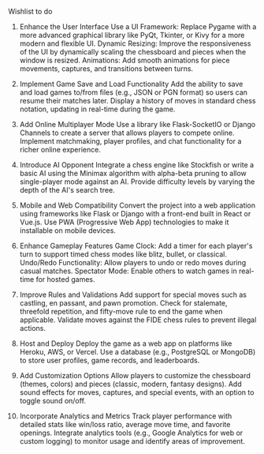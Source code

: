 Wishlist to do

1. Enhance the User Interface
Use a UI Framework: Replace Pygame with a more advanced graphical library like PyQt, Tkinter, or Kivy for a more modern and flexible UI.
Dynamic Resizing: Improve the responsiveness of the UI by dynamically scaling the chessboard and pieces when the window is resized.
Animations: Add smooth animations for piece movements, captures, and transitions between turns.

2. Implement Game Save and Load Functionality
Add the ability to save and load games to/from files (e.g., JSON or PGN format) so users can resume their matches later.
Display a history of moves in standard chess notation, updating in real-time during the game.

3. Add Online Multiplayer Mode
Use a library like Flask-SocketIO or Django Channels to create a server that allows players to compete online.
Implement matchmaking, player profiles, and chat functionality for a richer online experience.

4. Introduce AI Opponent
Integrate a chess engine like Stockfish or write a basic AI using the Minimax algorithm with alpha-beta pruning to allow single-player mode against an AI.
Provide difficulty levels by varying the depth of the AI's search tree.

5. Mobile and Web Compatibility
Convert the project into a web application using frameworks like Flask or Django with a front-end built in React or Vue.js.
Use PWA (Progressive Web App) technologies to make it installable on mobile devices.

6. Enhance Gameplay Features
Game Clock: Add a timer for each player's turn to support timed chess modes like blitz, bullet, or classical.
Undo/Redo Functionality: Allow players to undo or redo moves during casual matches.
Spectator Mode: Enable others to watch games in real-time for hosted games.

7. Improve Rules and Validations
Add support for special moves such as castling, en passant, and pawn promotion.
Check for stalemate, threefold repetition, and fifty-move rule to end the game when applicable.
Validate moves against the FIDE chess rules to prevent illegal actions.

8. Host and Deploy
Deploy the game as a web app on platforms like Heroku, AWS, or Vercel.
Use a database (e.g., PostgreSQL or MongoDB) to store user profiles, game records, and leaderboards.

9. Add Customization Options
Allow players to customize the chessboard (themes, colors) and pieces (classic, modern, fantasy designs).
Add sound effects for moves, captures, and special events, with an option to toggle sound on/off.

10. Incorporate Analytics and Metrics
Track player performance with detailed stats like win/loss ratio, average move time, and favorite openings.
Integrate analytics tools (e.g., Google Analytics for web or custom logging) to monitor usage and identify areas of improvement.
